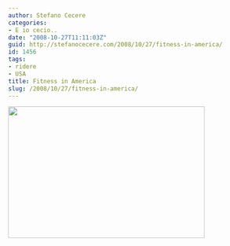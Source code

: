 ```yaml
---
author: Stefano Cecere
categories:
- E io cecio..
date: "2008-10-27T11:11:03Z"
guid: http://stefanocecere.com/2008/10/27/fitness-in-america/
id: 1456
tags:
- ridere
- USA
title: Fitness in America
slug: /2008/10/27/fitness-in-america/
---
```


[<img class="aligncenter size-full wp-image-1455" title="fitness_america" src="http://stefanocecere.com/wp-content/uploads/sites/3/2008/10/fitness_america.jpg" alt="" width="400" height="268" srcset="http://stefanocecere.com/wp-content/uploads/sites/3/2008/10/fitness_america.jpg 400w, http://stefanocecere.com/wp-content/uploads/sites/3/2008/10/fitness_america-300x201.jpg 300w" sizes="(max-width: 400px) 100vw, 400px" />](http://stefanocecere.com/wp-content/uploads/sites/3/2008/10/fitness_america.jpg)
